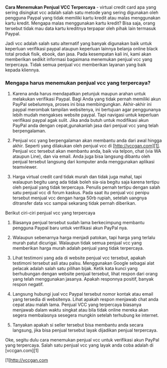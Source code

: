 **Cara Menemukan Penjual VCC Terpercaya** - virtual credit card apa yang sering disingkat vcc adalah salah satu metode yang sering digunakan oleh pengguna Paypal yang tidak memiliki kartu kredit atau malas menggunakan kartu kredit. Mengapa malas menggunakan kartu kredit? Bisa saja, orang tersebut tidak mau data kartu kreditnya terpapar oleh pihak lain termasuk Paypal. 

Jadi vcc adalah salah satu alternatif yang banyak digunakan baik untuk keperluan verifikasi paypal ataupun keperluan lainnya belanja online black total produk fisik, ebook, dan jasa. Pada kesempatan kali ini, kami akan memberikan sedikit informasi bagaimana menemukan penjual vcc yang terpercaya. Tidak semua penjual vcc memberikan layanan yang baik kepada kliennya. 

### Mengapa harus menemukan penjual vcc yang terpercaya? 

  1. Karena anda harus mendapatkan petunjuk maupun arahan untuk melakukan verifikasi Paypal. Bagi Anda yang tidak pernah memiliki akun PayPal sebelumnya, proses ini bisa membingungkan. Akhir-akhir ini paypal merombak tampilan websitenya, ini bertujuan agar penggunanya lebih mudah mengakses website paypal. Tapi navigasi untuk keperluan verifikasi paypal agak sulit. Jika anda butuh untuk modifikasi akun PayPal anda dengan cepat,gunakanlah jasa dari penjual vcc yang telah berpengalaman. 

  2. Penjual vcc yang berpengalaman akan membantu anda dari awal hingga akhir. Seperti yang dilakukan oleh penjual vcc di [http://vccgan.com][1]. Penjual vcc tersebut akan membantu anda, baik via telpon, chat (via WA ataupun Line), dan via email. Anda juga bisa langsung dibantu oleh penjual tersebut langsung dari komputer anda menggunakan aplikasi teamviewer. 

  3. Harga virtual credit card tidak murah dan tidak juga mahal, tapi walaupun begitu uang ada tidak boleh sia-sia begitu saja karena tertipu oleh penjual yang tidak terpercaya. Penulis pernah tertipu dengan salah satu penjual vcc di forum kaskus. Pada saat itu penjual vcc penipu tersebut menjual vcc dengan harga 50rb rupiah, setelah uangnya ditransfer data vcc sampai sekarang tidak pernah diberikan. 

Berikut ciri-ciri penjual vcc yang terpercaya 

  1. Biasanya penjual tersebut sudah lama berkecimpung membantu pengguna Paypal baru untuk verifikasi akun PayPal nya. 

  2. Walaupun sebenarnya harga menjadi patokan, tapi harga yang terlalu murah patut dicurigai. Walaupun tidak semua penjual vcc yang memberikan harga murah adalah penjual yang tidak terpercaya. 

  3. Lihat testimoni yang ada di website penjual vcc tersebut, apakah testimoni tersebut asli atau palsu. Menggunakan Google sebagai alat pelacak adalah salah satu pilihan bijak. Ketik kata kunci yang berhubungan dengan website penjual tersebut, lihat respon dari orang yang telah menggunakan jasanya. Apakah responnya positif, banyak respon negatif. 

  4. Langsung hubungi jual vcc Paypal tersebut nomor kontak atau email yang tersedia di websitenya. Lihat apakah respon menjawab chat anda cepat atau malah lama. Penjual VCC yang terpercaya biasanya menjawab dalam waktu singkat atau bila tidak online mereka akan segera membalasnya sesegera mungkin setelah terhubung ke internet. 

  5. Tanyakan apakah si seller tersebut bisa membantu anda secara langsung, jika bisa penjual tersebut layak dijadikan penjual terpercaya. 

Oke, segitu dulu cara menemukan penjual vcc untuk verifikasi akun PayPal yang terpercaya. Salah satu penjual vcc yang layak anda coba adalah di [vccgan.com][1]

[1]http://vccgan.com